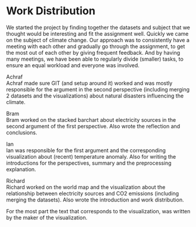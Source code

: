 # Work Distribution
We started the project by finding together the datasets and subject that we thought would be interesting and fit the assignment well. Quickly we came on the subject of climate change. Our approach was to consistently have a meeting with each other and gradually go through the assignment, to get the most out of each other by giving frequent feedback. And by having many meetings, we have been able to regularly divide (smaller) tasks, to ensure an equal workload and everyone was involved.

Achraf<br>
Achraf made sure GIT (and setup around it) worked and was mostly responsible for the argument in the second perspective (including merging 2 datasets and the visualizations) about natural disasters influencing the climate.

Bram<br>
Bram worked on the stacked barchart about electricity sources in the second argument of the first perspective. Also wrote the reflection and conclusions. 

Ian<br>
Ian was responsible for the first argument and the corresponding visualization about (recent) temperature anomaly. Also for writing the introductions for the perspectives, summary and the preprocessing explanation. 

Richard<br>
Richard worked on the world map and the visualization about the relationship between electricity sources and CO2 emissions (including merging the datasets). Also wrote the introduction and work distribution.

For the most part the text that corresponds to the visualization, was written by the maker of the visualization. 
